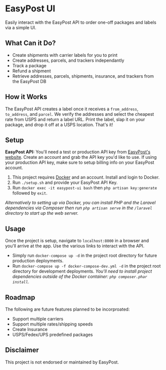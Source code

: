 # EasyPost UI

Easily interact with the EasyPost API to order one-off packages and labels via a simple UI.

## What Can it Do?

- Create shipments with carrier labels for you to print
- Create addresses, parcels, and trackers independantly
- Track a package
- Refund a shipment
- Retrieve addresses, parcels, shipments, insurance, and trackers from the EasyPost DB

## How it Works

The EasyPost API creates a label once it receives a `from_address`, `to_address`, and `parcel`. We verify the addresses and select the cheapest rate from USPS and return a label URL. Print the label, slap it on your package, and drop it off at a USPS location. That's it!

## Setup

**EasyPost API:** You'll need a test or production API key from [EasyPost's website](https://easypost.com). Create an account and grab the API key you'd like to use. If using your production API key, make sure to setup billing info on your EasyPost account.

1) This project requires [Docker](https://www.docker.com/products/docker-desktop) and an account. Install and login to Docker.
2) Run `./setup.sh` and provide your EasyPost API Key.
3) Run `docker exec -it easypost-ui bash` then `php artisan key:generate` followed by `exit`.

<i>Alternatively to setting up via Docker, you can install PHP and the Laravel dependencies via Composer then run `php artisan serve` in the `/laravel` directory to start up the web server.</i>

## Usage

Once the project is setup, navigate to `localhost:8000` in a browser and you'll arrive at the app. Use the various links to interact with the API.

- Simply run `docker-compose up -d` in the project root directory for future production deployments.
- Run `docker-compose up -f docker-compose-dev.yml -d` in the project root directory for development deployments. <i>You'll need to install project dependencies outside of the Docker container: `php composer.phar install`.</i>

## Roadmap

The following are future features planned to be incorproated:
- Support multiple carriers
- Support multiple rates/shipping speeds
- Create Insurance
- USPS/Fedex/UPS predefined packages

## Disclaimer

This project is not endorsed or maintained by EasyPost.
